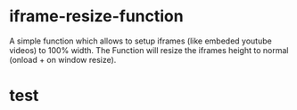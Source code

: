 # iframe-resize-function
A simple function which allows to setup iframes (like embeded youtube videos) to 100% width. The Function will resize the iframes height to normal (onload + on window resize).

# test
